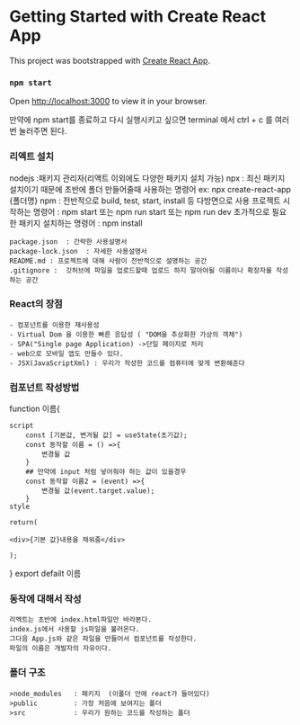 # Getting Started with Create React App

This project was bootstrapped with [Create React App](https://github.com/facebook/create-react-app).
### `npm start`

Open [http://localhost:3000](http://localhost:3000) to view it in your browser.

만약에 npm start를 종료하고 다시 실행시키고 싶으면 terminal 에서 ctrl + c 를 여러번 눌러주면 된다.

### 리엑트 설치
nodejs :패키지 관리자(리액트 이외에도 다양한 패키지 설치 가능)
    npx : 최신 패키지 설치이기 때문에 초반에 폴더 만들어줄때 사용하는 명령어   ex:  npx create-react-app {폴더명}
    npm : 전반적으로 build, test, start, install 등 다방면으로 사용
        프로젝트 시작하는 명령어 : npm start 또는 npm run start 또는 npm run dev
        초가적으로 필요한 패키지 설치하는 명령어  : npm install

    package.json  : 간략한 사용설명서
    package-lock.json  : 자세한 사용설명서
    README.md : 프로젝트에 대해 사람이 전반적으로 설명하는 공간
    .gitignore :  깃허브에 파일을 업로드할때 업로드 하지 말아야될 이름이나 확장자를 작성하는 공간

### React의 장점
    - 컴포넌트를 이용한 재사용성 
    - Virtual Dom 을 이용한 빠른 응답성 ( "DOM을 추상화한 가상의 객체")
    - SPA("Single page Application) ->단일 페이지로 처리
    - web으로 모바일 앱도 만들수 있다.
    - JSX(JavaScriptXml) : 우리가 작성한 코드를 컴퓨터에 맞게 변환해준다


### 컴포넌트 작성방법
function 이름{
    
    script
        const [기본값, 변겨될 값] = useState(초기값);
        const 동작할 이름 = () =>{
            변경될 값
        }
        ## 만약에 input 처럼 넣어줘야 하는 값이 있을경우
        const 동작할 이름2 = (event) =>{
            변경될 값(event.target.value);
        }
    style
    
    return(

    <div>{기본 값}내용을 채워줌</div>

    );

}
export defailt 이름

### 동작에 대해서 작성
    리액트는 초반에 index.html파일만 바라본다.
    index.js에서 사용할 js파일을 불러온다.
    그다음 App.js와 같은 파일을 만들어서 컴포넌트를 작성한다.
    파일의 이름은 개발자의 자유이다.

### 폴더 구조
    >node_modules   : 패키지  (이폴더 안에 react가 들어있다)
    >public         : 가장 처음에 보여지는 폴더
    >src            : 우리가 원하는 코드를 작성하는 폴더